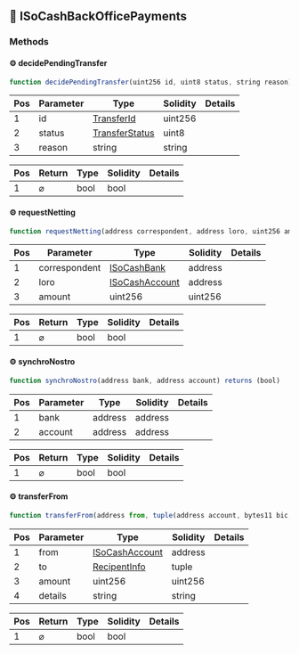 ## 📜 ISoCashBackOfficePayments

### Methods

#### ⚙️ __decidePendingTransfer__
```js
function decidePendingTransfer(uint256 id, uint8 status, string reason) returns (bool)
```
| Pos | Parameter | Type | Solidity | Details |
| --- | --- | --- | --- | --- |
|1 | id | [TransferId](./api-t-TransferId.md) | uint256 |  |
|2 | status | [TransferStatus](./api-t-TransferStatus.md) | uint8 |  |
|3 | reason | string | string |  |


| Pos | Return | Type | Solidity | Details |
| --- | --- | --- | --- | --- |
|1 | ⌀ | bool | bool |  |


#### ⚙️ __requestNetting__
```js
function requestNetting(address correspondent, address loro, uint256 amount) returns (bool)
```
| Pos | Parameter | Type | Solidity | Details |
| --- | --- | --- | --- | --- |
|1 | correspondent | [ISoCashBank](./api-t-ISoCashBank.md) | address |  |
|2 | loro | [ISoCashAccount](./api-t-ISoCashAccount.md) | address |  |
|3 | amount | uint256 | uint256 |  |


| Pos | Return | Type | Solidity | Details |
| --- | --- | --- | --- | --- |
|1 | ⌀ | bool | bool |  |


#### ⚙️ __synchroNostro__
```js
function synchroNostro(address bank, address account) returns (bool)
```
| Pos | Parameter | Type | Solidity | Details |
| --- | --- | --- | --- | --- |
|1 | bank | address | address |  |
|2 | account | address | address |  |


| Pos | Return | Type | Solidity | Details |
| --- | --- | --- | --- | --- |
|1 | ⌀ | bool | bool |  |


#### ⚙️ __transferFrom__
```js
function transferFrom(address from, tuple(address account, bytes11 bic, bytes32 iban) to, uint256 amount, string details) returns (bool)
```
| Pos | Parameter | Type | Solidity | Details |
| --- | --- | --- | --- | --- |
|1 | from | [ISoCashAccount](./api-t-ISoCashAccount.md) | address |  |
|2 | to | [RecipentInfo](./api-t-RecipentInfo.md) | tuple |  |
|3 | amount | uint256 | uint256 |  |
|4 | details | string | string |  |


| Pos | Return | Type | Solidity | Details |
| --- | --- | --- | --- | --- |
|1 | ⌀ | bool | bool |  |


